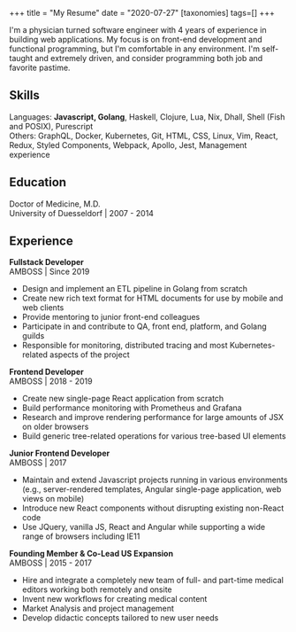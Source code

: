+++
title = "My Resume"
date = "2020-07-27"
[taxonomies]
tags=[]
+++

I'm a physician turned software engineer with 4 years of experience in building web applications. My focus is on front-end development and functional programming, but I'm comfortable in any environment. I'm self-taught and extremely driven, and consider programming both job and favorite pastime.

## Skills

Languages: **Javascript, Golang**, Haskell, Clojure, Lua, Nix, Dhall, Shell (Fish and POSIX), Purescript\
Others: GraphQL, Docker, Kubernetes, Git, HTML, CSS, Linux, Vim, React, Redux, Styled Components, Webpack, Apollo, Jest, Management experience

## Education

Doctor of Medicine, M.D.\
University of Duesseldorf | 2007 - 2014

## Experience

**Fullstack Developer**\
AMBOSS | Since 2019

- Design and implement an ETL pipeline in Golang from scratch
- Create new rich text format for HTML documents for use by mobile and web clients
- Provide mentoring to junior front-end colleagues
- Participate in and contribute to QA, front end, platform, and Golang guilds
- Responsible for monitoring, distributed tracing and most Kubernetes-related aspects of the project

**Frontend Developer**\
AMBOSS | 2018 - 2019

- Create new single-page React application from scratch
- Build performance monitoring with Prometheus and Grafana
- Research and improve rendering performance for large amounts of JSX on older browsers
- Build generic tree-related operations for various tree-based UI elements

**Junior Frontend Developer**\
AMBOSS | 2017

- Maintain and extend Javascript projects running in various environments (e.g., server-rendered templates, Angular single-page application, web views on mobile)
- Introduce new React components without disrupting existing non-React code
- Use JQuery, vanilla JS, React and Angular while supporting a wide range of browsers including IE11

**Founding Member & Co-Lead US Expansion**\
AMBOSS | 2015 - 2017

- Hire and integrate a completely new team of full- and part-time medical editors working both remotely and onsite
- Invent new workflows for creating medical content
- Market Analysis and project management
- Develop didactic concepts tailored to new user needs
